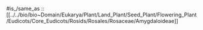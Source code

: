 
#is_/same_as :: [[../../bio/bio~Domain/Eukarya/Plant/Land_Plant/Seed_Plant/Flowering_Plant/Eudicots/Core_Eudicots/Rosids/Rosales/Rosaceae/Amygdaloideae]] 
